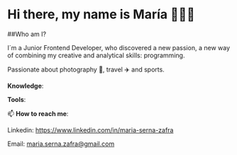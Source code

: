 # Hi there, my name is María 👩🏻‍💻

##Who am I?

I´m a Junior Frontend Developer, who discovered a new passion, a new way of combining my creative and analytical skills: programming. 

Passionate about photography 📸, travel :airplane: and sports.


**Knowledge**:

**Tools**:




📫 **How to reach me**:

Linkedin: https://www.linkedin.com/in/maria-serna-zafra

Email: maria.serna.zafra@gmail.com




